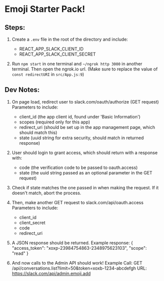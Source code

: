 # Emoji Starter Pack! 

## Steps: 
1. Create a `.env` file in the root of the directory and include:
    - REACT_APP_SLACK_CLIENT_ID
    - REACT_APP_SLACK_CLIENT_SECRET

2. Run `npm start` in one terminal and `~/ngrok http 3000` in another terminal. Then open the ngrok.io url. (Make sure to replace the value of `const redirectURI` in `src/App.js:9`)

## Dev Notes: 
1. On page load, redirect user to slack.com/oauth/authorize (GET request)
   Parameters to include: 
     - client_id (the app client id, found under 'Basic Information')
     - scopes (required only for this app)
     - redirect_uri (should be set up in the app management page, which should match this)
     - state (uuid string for extra security, should match in returned response)

2. User should login to grant access, which should return with a response with:
   - code (the verification code to be passed to oauth.access)
   - state (the uuid string passed as an optional parameter in the GET request)

3. Check if state matches the one passed in when making the request. If it doesn't match, abort the process.

4. Then, make another GET request to slack.com/api/oauth.access 
   Parameters to include: 
     - client_id 
     - client_secret
     - code 
     - redirect_uri

5. A JSON response should be returned. 
   Example response: 
   {
     "access_token": "xoxp-23984754863-2348975623103",
     "scope": "read"
   }
   
6. And now calls to the Admin API should work! 
   Example Call: GET /api/conversations.list?limit=50&token=xoxb-1234-abcdefgh
   URL: https://slack.com/api/admin.emoji.add


